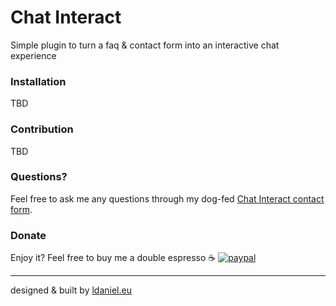 # Chat Interact
Simple plugin to turn a faq &amp; contact form into an interactive chat experience

### Installation
TBD

### Contribution
TBD

### Questions?
Feel free to ask me any questions through my dog-fed [Chat Interact contact form](https://ldaniel.eu/contact).

### Donate
Enjoy it? Feel free to buy me a double espresso :coffee:
[![paypal](https://www.paypalobjects.com/en_US/i/btn/btn_donateCC_LG.gif)](https://www.paypal.me/ldanielswakman/2.5eur)

___

designed & built by [ldaniel.eu](https://ldaniel.eu)